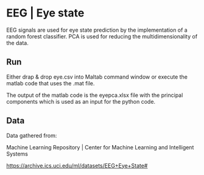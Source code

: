 
# EEG | Eye state

EEG signals are used for eye state prediction by the implementation of a random forest classifier.
PCA is used for reducing the multidimensionality of the data.








## Run

Either drap & drop eye.csv into Maltab command window or 
execute the matlab code that uses the .mat file.

The output of the matlab code is the eyepca.xlsx file with the principal components
which is used as an input for the python code.


    
## Data
Data gathered from:

Machine Learning Repository | Center for Machine Learning and Intelligent Systems

https://archive.ics.uci.edu/ml/datasets/EEG+Eye+State#
